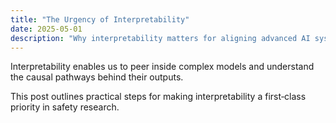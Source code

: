 ```yaml
---
title: "The Urgency of Interpretability"
date: 2025-05-01
description: "Why interpretability matters for aligning advanced AI systems."
---
```


Interpretability enables us to peer inside complex models and understand the causal pathways behind their outputs.

This post outlines practical steps for making interpretability a first‑class priority in safety research.

